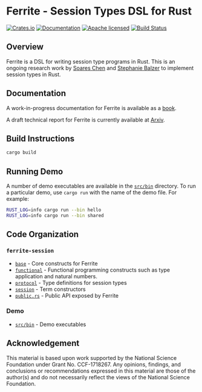 # Ferrite - Session Types DSL for Rust

[![Crates.io][crates-badge]][crates-url]
[![Documentation][doc-badge]][doc-url]
[![Apache licensed][license-badge]][license-url]
[![Build Status][actions-badge]][actions-url]

[crates-badge]: https://img.shields.io/crates/v/ferrite-session.svg
[crates-url]: https://crates.io/crates/ferrite-session
[doc-badge]: https://img.shields.io/badge/docs-latest-blue.svg?style=flat-square
[doc-url]: https://ferrite-rs.github.io/ferrite-doc/ferrite_session/
[license-badge]: https://img.shields.io/crates/l/ferrite-session.svg
[license-url]: https://github.com/ferrite-rs/ferrite/blob/master/LICENSE
[actions-badge]: https://github.com/ferrite-rs/ferrite/workflows/Cargo%20Tests/badge.svg
[actions-url]: https://github.com/ferrite-rs/ferrite/actions

## Overview

Ferrite is a DSL for writing session type programs in Rust.
This is an ongoing research work by [Soares Chen](https://maybevoid.com/)
and [Stephanie Balzer](http://www.cs.cmu.edu/~balzers/) to implement
session types in Rust.

## Documentation

A work-in-progress documentation for Ferrite is available as a
[book](https://maybevoid.com/ferrite-book/).

A draft technical report for Ferrite is currently available at
[Arxiv](https://arxiv.org/abs/2009.13619).

## Build Instructions

```bash
cargo build
```

## Running Demo

A number of demo executables are available in the [`src/bin`](src/bin) directory.
To run a particular demo, use `cargo run` with the name of the demo file.
For example:

```bash
RUST_LOG=info cargo run --bin hello
RUST_LOG=info cargo run --bin shared
```

## Code Organization

### `ferrite-session`

  - [`base`](ferrite-session/src/internal/base) - Core constructs for Ferrite
  - [`functional`](ferrite-session/src/internal/functional) - Functional programming constructs such as type application and natural numbers.
  - [`protocol`](ferrite-session/src/internal/protocol) - Type definitions for session types
  - [`session`](ferrite-session/src/internal/session) - Term constructors
  - [`public.rs`](ferrite-session/src/internal/public.rs) - Public API exposed by Ferrite

### Demo

  - [`src/bin`](ferrite-demo/src/bin) - Demo executables

## Acknowledgement

This material is based upon work supported by the National Science Foundation under Grant No. CCF-1718267.
Any opinions, findings, and conclusions or recommendations expressed in this material are those of the author(s)
and do not necessarily reflect the views of the National Science Foundation.
